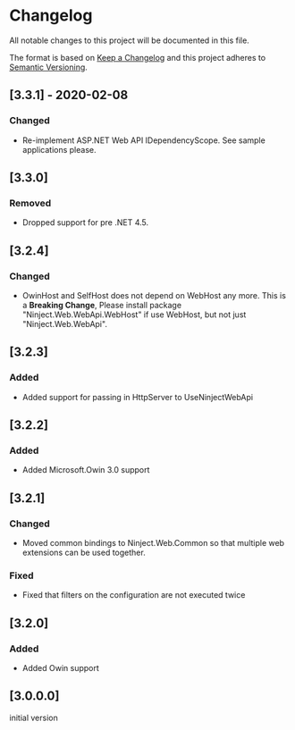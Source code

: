 # Changelog
All notable changes to this project will be documented in this file.

The format is based on [Keep a Changelog](http://keepachangelog.com/en/1.0.0/)
and this project adheres to [Semantic Versioning](http://semver.org/spec/v2.0.0.html).

## [3.3.1] - 2020-02-08

### Changed
 - Re-implement ASP.NET Web API IDependencyScope. See sample applications please.

## [3.3.0]

### Removed
- Dropped support for pre .NET 4.5.

## [3.2.4]

### Changed
- OwinHost and SelfHost does not depend on WebHost any more. This is a **Breaking Change**, Please install package "Ninject.Web.WebApi.WebHost" if use WebHost, but not just "Ninject.Web.WebApi".

## [3.2.3]

### Added
- Added support for passing in HttpServer to UseNinjectWebApi

## [3.2.2]

### Added
- Added Microsoft.Owin 3.0 support

## [3.2.1]

### Changed
- Moved common bindings to Ninject.Web.Common so that multiple web extensions can be used together.

### Fixed 
- Fixed that filters on the configuration are not executed twice

## [3.2.0]

### Added
- Added Owin support

## [3.0.0.0]
initial version